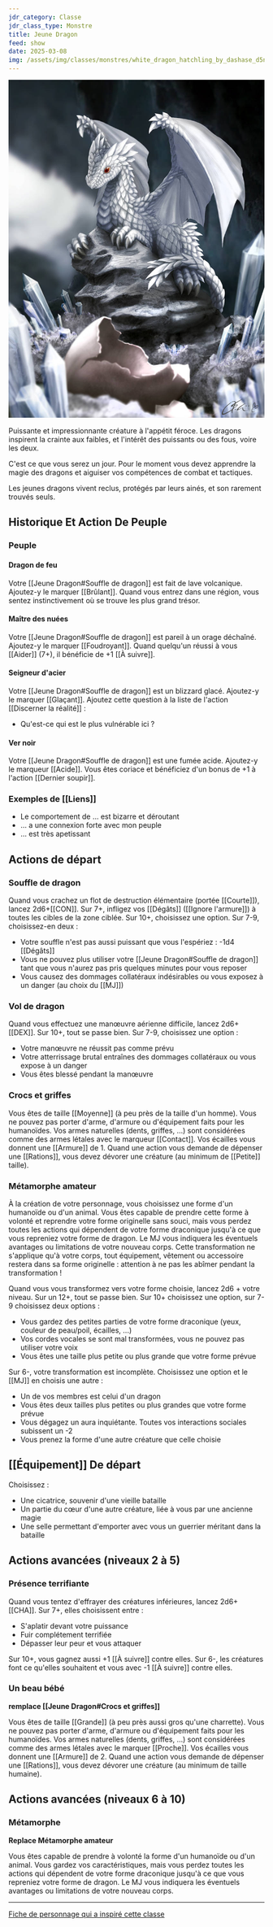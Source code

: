 ```yaml
---
jdr_category: Classe
jdr_class_type: Monstre
title: Jeune Dragon
feed: show
date: 2025-03-08
img: /assets/img/classes/monstres/white_dragon_hatchling_by_dashase_d5nco89-414w-2x.jpg
---
```


![Jeune dragon de glace](/assets/img/classes/monstres/white_dragon_hatchling_by_dashase_d5nco89-414w-2x.jpg)

Puissante et impressionnante créature à l'appétit féroce. Les dragons inspirent la crainte aux faibles, et l'intérêt des puissants ou des fous, voire les deux.

C'est ce que vous serez un jour. Pour le moment vous devez apprendre la magie des dragons et aiguiser vos compétences de combat et tactiques.

Les jeunes dragons vivent reclus, protégés par leurs ainés, et son rarement trouvés seuls.

## Historique Et Action De Peuple

### Peuple

#### Dragon de feu

Votre [[Jeune Dragon#Souffle de dragon]] est fait de lave volcanique. Ajoutez-y le marquer [[Brûlant]]. Quand vous entrez dans une région, vous sentez instinctivement où se trouve les plus grand trésor.

#### Maître des nuées

Votre [[Jeune Dragon#Souffle de dragon]] est pareil à un orage déchaîné. Ajoutez-y le marquer [[Foudroyant]]. Quand quelqu'un réussi à vous [[Aider]] (7+), il bénéficie de +1 [[À suivre]].

#### Seigneur d'acier

Votre [[Jeune Dragon#Souffle de dragon]] est un blizzard glacé. Ajoutez-y le marquer [[Glaçant]]. Ajoutez cette question à la liste de l'action [[Discerner la réalité]] :

- Qu'est-ce qui est le plus vulnérable ici ?

#### Ver noir

Votre [[Jeune Dragon#Souffle de dragon]] est une fumée acide. Ajoutez-y le marqueur [[Acide]]. Vous êtes coriace et bénéficiez d'un bonus de +1 à l'action [[Dernier soupir]].

### Exemples de [[Liens]]

- Le comportement de … est bizarre et déroutant
- … a une connexion forte avec mon peuple
- … est très apetissant

## Actions de départ

### Souffle de dragon

Quand vous crachez un flot de destruction élémentaire (portée [[Courte]]), lancez 2d6+[[CON]]. Sur 7+, infligez vos [[Dégâts]] ([[Ignore l'armure]]) à toutes les cibles de la zone ciblée. Sur 10+, choisissez une option. Sur 7-9, choisissez-en deux :

- Votre souffle n'est pas aussi puissant que vous l'espériez : -1d4 [[Dégâts]]
- Vous ne pouvez plus utiliser votre [[Jeune Dragon#Souffle de dragon]] tant que vous n'aurez pas pris quelques minutes pour vous reposer
- Vous causez des dommages collatéraux indésirables ou vous exposez à un danger (au choix du [[MJ]])

### Vol de dragon

Quand vous effectuez une manœuvre aérienne difficile, lancez 2d6+[[DEX]]. Sur 10+, tout se passe bien. Sur 7-9, choisissez une option :

- Votre manœuvre ne réussit pas comme prévu
- Votre atterrissage brutal entraînes des dommages collatéraux ou vous expose à un danger
- Vous êtes blessé pendant la manœuvre

### Crocs et griffes

Vous êtes de taille [[Moyenne]] (à peu près de la taille d'un homme). Vous ne pouvez pas porter d'arme, d'armure ou d'équipement faits pour les humanoïdes. Vos armes naturelles (dents, griffes, …) sont considérées comme des armes létales avec le marqueur [[Contact]]. Vos écailles vous donnent une [[Armure]] de 1. Quand une action vous demande de dépenser une [[Rations]], vous devez dévorer une créature (au minimum de [[Petite]] taille).

### Métamorphe amateur

À la création de votre personnage, vous choisissez une forme d'un humanoïde ou d'un animal. Vous êtes capable de prendre cette forme à volonté et reprendre votre forme originelle sans souci, mais vous perdez toutes les actions qui dépendent de votre forme draconique jusqu'à ce que vous repreniez votre forme de dragon. Le MJ vous indiquera les éventuels avantages ou limitations de votre nouveau corps. Cette transformation ne s'applique qu'à votre corps, tout équipement, vêtement ou accessoire restera dans sa forme originelle : attention à ne pas les abîmer pendant la transformation !

Quand vous vous transformez vers votre forme choisie, lancez 2d6 + votre niveau. Sur un 12+, tout se passe bien. Sur 10+ choisissez une option, sur 7-9 choisissez deux options :

- Vous gardez des petites parties de votre forme draconique (yeux, couleur de peau/poil, écailles, ...)
- Vos cordes vocales se sont mal transformées, vous ne pouvez pas utiliser votre voix
- Vous êtes une taille plus petite ou plus grande que votre forme prévue

Sur 6-, votre transformation est incomplète. Choisissez une option et le [[MJ]] en choisis une autre :

- Un de vos membres est celui d'un dragon
- Vous êtes deux tailles plus petites ou plus grandes que votre forme prévue
- Vous dégagez un aura inquiétante. Toutes vos interactions sociales subissent un -2
- Vous prenez la forme d'une autre créature que celle choisie

## [[Équipement]] De départ

Choisissez :

- Une cicatrice, souvenir d'une vieille bataille
- Un partie du cœur d'une autre créature, liée à vous par une ancienne magie
- Une selle permettant d'emporter avec vous un guerrier méritant dans la bataille

## Actions avancées (niveaux 2 à 5)

### Présence terrifiante

Quand vous tentez d'effrayer des créatures inférieures, lancez 2d6+[[CHA]]. Sur 7+, elles choisissent entre :

- S'aplatir devant votre puissance
- Fuir complétement terrifiée
- Dépasser leur peur et vous attaquer

Sur 10+, vous gagnez aussi +1 [[À suivre]] contre elles. Sur 6-, les créatures font ce qu'elles souhaitent et vous avec -1 [[À suivre]] contre elles.

### Un beau bébé

__remplace [[Jeune Dragon#Crocs et griffes]]__

Vous êtes de taille [[Grande]] (à peu près aussi gros qu'une charrette). Vous ne pouvez pas porter d'arme, d'armure ou d'équipement faits pour les humanoïdes. Vos armes naturelles (dents, griffes, …) sont considérées comme des armes létales avec le marquer [[Proche]]. Vos écailles vous donnent une [[Armure]] de 2. Quand une action vous demande de dépenser une [[Rations]], vous devez dévorer une créature (au minimum de taille humaine).

## Actions avancées (niveaux 6 à 10)

### Métamorphe

__Replace Métamorphe amateur__

Vous êtes capable de prendre à volonté la forme d'un humanoïde ou d'un animal. Vous gardez vos caractéristiques, mais vous perdez toutes les actions qui dépendent de votre forme draconique jusqu'à ce que vous repreniez votre forme de dragon. Le MJ vous indiquera les éventuels avantages ou limitations de votre nouveau corps.


---

[Fiche de personnage qui a inspiré cette classe](dungeonWorld_Dragon.pdf)
